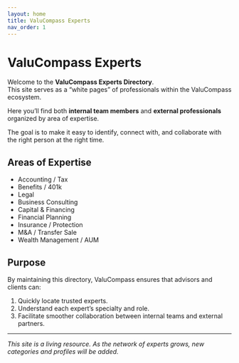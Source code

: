 ```yaml
---
layout: home
title: ValuCompass Experts
nav_order: 1
---
```


# ValuCompass Experts

Welcome to the **ValuCompass Experts Directory**.  
This site serves as a “white pages” of professionals within the ValuCompass ecosystem.

Here you’ll find both **internal team members** and **external professionals** organized by area of expertise.  

The goal is to make it easy to identify, connect with, and collaborate with the right person at the right time.

## Areas of Expertise

- Accounting / Tax  
- Benefits / 401k  
- Legal  
- Business Consulting  
- Capital & Financing  
- Financial Planning  
- Insurance / Protection  
- M&A / Transfer Sale  
- Wealth Management / AUM  

## Purpose

By maintaining this directory, ValuCompass ensures that advisors and clients can:  

1. Quickly locate trusted experts.  
2. Understand each expert’s specialty and role.  
3. Facilitate smoother collaboration between internal teams and external partners.  

---

_This site is a living resource. As the network of experts grows, new categories and profiles will be added._
